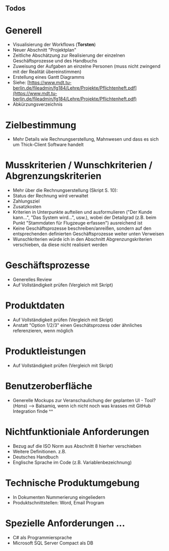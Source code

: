 ## Todos

# Generell
- Visualisierung der Workflows (**Torsten**)
- Neuer Abschnitt "Projektplan"
 - Zeitliche Abschätzung zur Realisierung der einzelnen Geschäftsprozesse und des Handbuchs
 - Zuweisung der Aufgaben an einzelne Personen (muss nicht zwingend mit der Realität übereinstimmen)
 - Erstellung eines Gantt Diagramms
 - Siehe: [https://www.mdt.tu-berlin.de/fileadmin/fg184/Lehre/Projekte/Pflichtenheft.pdf](https://www.mdt.tu-berlin.de/fileadmin/fg184/Lehre/Projekte/Pflichtenheft.pdf)
- Abkürzungsverzeichnis 

# Zielbestimmung

- Mehr Details wie Rechnungserstellung, Mahnwesen und dass es sich um Thick-Client Software handelt

# Musskriterien / Wunschkriterien / Abgrenzungskriterien

- Mehr über die Rechnungserstellung (Skript S. 10):
 - Status der Rechnung wird verwaltet 
 - Zahlungsziel 
 - Zusatzkosten
- Kriterien in Unterpunkte aufteilen und ausformulieren ("Der Kunde kann...", "Das System wird...", usw.), wobei der Detailgrad (z.B. beim Punkt "Stammdaten für Flugzeuge erfassen") ausreichend ist
- Keine Geschäftsprozesse beschreiben/anreißen, sondern auf den entsprechenden definierten Geschäftsprozesse weiter unten Verweisen
- Wunschkriterien würde ich in den Abschnitt Abgrenzungskriterien verschieben, da diese nicht realisiert werden

# Geschäftsprozesse

- Generelles Review
- Auf Vollständigkeit prüfen (Vergleich mit Skript)

# Produktdaten

- Auf Vollständigkeit prüfen (Vergleich mit Skript)
- Anstatt "Option 1/2/3" einen Geschätsprozess oder ähnliches referenzieren, wenn möglich

# Produktleistungen

- Auf Vollständigkeit prüfen (Vergleich mit Skript)

# Benutzeroberfläche

- Generelle Mockups zur Veranschaulichung der geplanten UI - Tool? (*Hans*) --> Balsamiq, wenn ich nicht noch was krasses mit GitHub Integration finde ^^

# Nichtfunktioniale Anforderungen 

- Bezug auf die ISO Norm aus Abschnitt 8 hierher verschieben
- Weitere Definitionen. z.B.
 - Deutsches Handbuch
 - Englische Sprache im Code (z.B. Variablenbezeichnung)

# Technische Produktumgebung

- In Dokumenten Nummerierung eingeliedern
- Produktschnittstellen: Word, Email Program

# Spezielle Anforderungen ...

- C# als Programmiersprache
- Microsoft SQL Server Compact als DB

 
